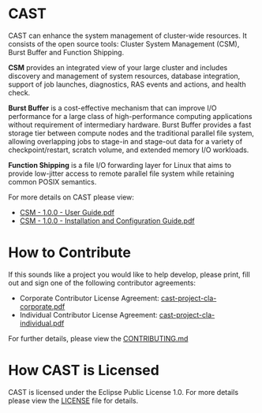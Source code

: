 # CAST
CAST can enhance the system management of cluster-wide resources. It consists of the open source tools: Cluster System Management (CSM), Burst Buffer and Function Shipping. 

**CSM** provides an integrated view of your large cluster and includes discovery and management of system resources, database integration, support of job launches, diagnostics, RAS events and actions, and health check. 

**Burst Buffer** is a cost-effective mechanism that can improve I/O performance for a large class of high-performance computing applications without requirement of intermediary hardware. Burst Buffer provides a fast storage tier between compute nodes and the traditional parallel file system, allowing overlapping jobs to stage-in and stage-out data for a variety of checkpoint/restart, scratch volume, and extended memory I/O workloads. 

**Function Shipping** is a file I/O forwarding layer for Linux that aims to provide low-jitter access to remote parallel file system while retaining common POSIX semantics.

For more details on CAST please view:

- [CSM - 1.0.0 - User Guide.pdf](https://github.com/IBM/CAST/blob/master/CSM%20-%201.0.0%20-%20User%20Guide.pdf)
- [CSM - 1.0.0 - Installation and Configuration Guide.pdf](https://github.com/IBM/CAST/blob/master/CSM%20-%201.0.0%20-%20Installation%20and%20Configuration%20Guide.pdf)

# How to Contribute
If this sounds like a project you would like to help develop, please print, fill out and sign one of the following contributor agreements:

 * Corporate Contributor License Agreement: [cast-project-cla-corporate.pdf](https://github.com/IBM/CAST/blob/master/cast-project-cla-corporate.pdf) 
 * Individual Contributor License Agreement: [cast-project-cla-individual.pdf](https://github.com/IBM/CAST/blob/master/cast-project-cla-individual.pdf)

For further details, please view the [CONTRIBUTING.md](https://github.com/IBM/CAST/blob/master/CONTRIBUTING.md)

# How CAST is Licensed
CAST is licensed under the Eclipse Public License 1.0. For more details please view the [LICENSE](https://github.com/IBM/CAST/blob/master/LICENSE) file for details.

